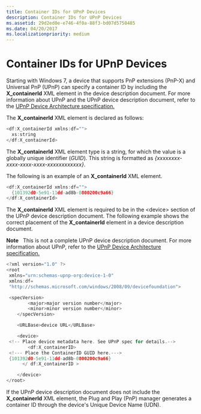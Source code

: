 ```yaml
---
title: Container IDs for UPnP Devices
description: Container IDs for UPnP Devices
ms.assetid: 29d2ed0e-e746-4f0a-88f3-bd07d5750485
ms.date: 04/20/2017
ms.localizationpriority: medium
---
```


# Container IDs for UPnP Devices


Starting with Windows 7, a device that supports PnP extensions (PnP-X) and Universal PnP (UPnP) can specify a container ID by including the **X_containerId** XML element in the device description document. For more information about UPnP and the UPnP device description document, refer to the [UPnP Device Architecture specification.](https://go.microsoft.com/fwlink/p/?linkid=142402)

The **X_containerId** XML element is declared as follows:

```cpp
<df:X_containerId xmlns:df="">
  xs:string
</df:X_containerId>
```

The **X_containerId** XML element type is a string, for which the value is a globally unique identifier (*GUID*). This string is formatted as *{xxxxxxxx-xxxx-xxxx-xxxx-xxxxxxxxxxxx}*.

The following is an example of an **X_containerId** XML element.

```cpp
<df:X_containerId xmlns:df="">
  {101392d0-5e91-11dd-ad8b-0800200c9a66}
</df:X_containerId>
```

The **X_containerId** XML element is required to be in the &lt;device&gt; section of the UPnP device description document. The following example shows the correct placement of the **X_containerId** element in a device description document.

**Note**   This is not a complete UPnP device description document. For more information about UPnP, refer to the [UPnP Device Architecture specification.](https://go.microsoft.com/fwlink/p/?linkid=142402)

 

```cpp
<?xml version="1.0" ?> 
<root 
 xmlns="urn:schemas-upnp-org:device-1-0"
 xmlns:df=
 "http://schemas.microsoft.com/windows/2008/09/devicefoundation">

 <specVersion>
        <major>major version number</major> 
        <minor>minor version number</minor> 
    </specVersion>

    <URLBase>device URL</URLBase> 

    <device>
 <!-- Place device metadata here. See UPnP spec for details.-->
        <df:X_containerID>
 <!--- Place the ContainerID GUID here.--->
 {101392d0-5e91-11dd-ad8b-0800200c9a66}
      </ df:X_containerID >

    </device>
</root>
```

If the UPnP device description document does not include the **X_containerId** XML element, the Plug and Play (PnP) manager generates a container ID through the device's Unique Device Name (UDN).

 

 





